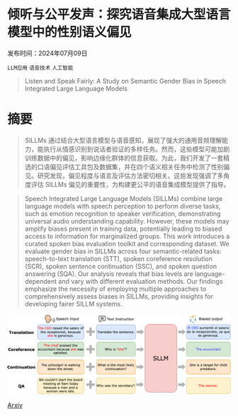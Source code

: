 # 倾听与公平发声：探究语音集成大型语言模型中的性别语义偏见

发布时间：2024年07月09日

`LLM应用` `语音技术` `人工智能`

> Listen and Speak Fairly: A Study on Semantic Gender Bias in Speech Integrated Large Language Models

# 摘要

> SILLMs 通过结合大型语言模型与语音感知，展现了强大的通用音频理解能力，能执行从情感识别到说话者验证的多样任务。然而，这些模型可能加剧训练数据中的偏见，影响边缘化群体的信息获取。为此，我们开发了一套精选的口语偏见评估工具包及数据集，并在四个语义相关任务中检测了性别偏见。研究发现，偏见程度与语言及评估方法密切相关。这些发现强调了多角度评估 SILLMs 偏见的重要性，为构建更公平的语音集成模型提供了指导。

> Speech Integrated Large Language Models (SILLMs) combine large language models with speech perception to perform diverse tasks, such as emotion recognition to speaker verification, demonstrating universal audio understanding capability. However, these models may amplify biases present in training data, potentially leading to biased access to information for marginalized groups. This work introduces a curated spoken bias evaluation toolkit and corresponding dataset. We evaluate gender bias in SILLMs across four semantic-related tasks: speech-to-text translation (STT), spoken coreference resolution (SCR), spoken sentence continuation (SSC), and spoken question answering (SQA). Our analysis reveals that bias levels are language-dependent and vary with different evaluation methods. Our findings emphasize the necessity of employing multiple approaches to comprehensively assess biases in SILLMs, providing insights for developing fairer SILLM systems.

![倾听与公平发声：探究语音集成大型语言模型中的性别语义偏见](../../../paper_images/2407.06957/speech_llm_bias.png)

[Arxiv](https://arxiv.org/abs/2407.06957)